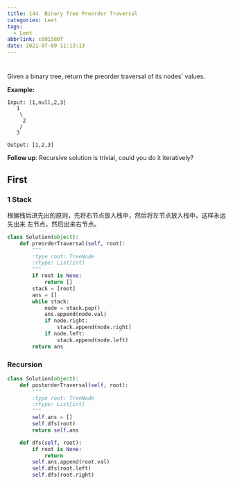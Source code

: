 ```yaml
---
title: 144. Binary Tree Preorder Traversal
categories: Leet
tags:
  - Leet
abbrlink: c601580f
date: 2021-07-09 11:13:13
---
```



#
Given a binary tree, return the preorder traversal of its nodes' values.

**Example:**

```
Input: [1,null,2,3]
   1
    \
     2
    /
   3
   
Output: [1,2,3]
```


**Follow up**: Recursive solution is trivial, could you do it iteratively?



## First

### 1 Stack
根据栈后进先出的原则，先将右节点放入栈中，然后将左节点放入栈中，这样永远先出来
左节点，然后出来右节点。
```python
class Solution(object):
    def preorderTraversal(self, root):
        """
        :type root: TreeNode
        :rtype: List[int]
        """
        if root is None:
            return []
        stack = [root]
        ans = []
        while stack:
            node = stack.pop()
            ans.append(node.val)
            if node.right:
                stack.append(node.right)
            if node.left:
                stack.append(node.left)
        return ans
```

### Recursion
```python
class Solution(object):
    def postorderTraversal(self, root):
        """
        :type root: TreeNode
        :rtype: List[int]
        """
        self.ans = []
        self.dfs(root)
        return self.ans

    def dfs(self, root):
        if root is None:
            return
        self.ans.append(root.val)
        self.dfs(root.left)
        self.dfs(root.right)
```
